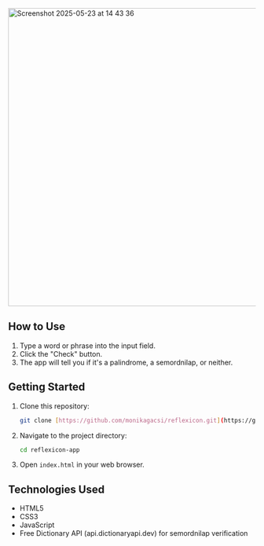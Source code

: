 <img width="607" alt="Screenshot 2025-05-23 at 14 43 36" src="https://github.com/user-attachments/assets/35404fd9-7230-4763-a6b9-aa744f5cd827" />

## How to Use
1.  Type a word or phrase into the input field.
2.  Click the "Check" button.
3.  The app will tell you if it's a palindrome, a semordnilap, or neither.

## Getting Started
1.  Clone this repository:
    ```bash
    git clone [https://github.com/monikagacsi/reflexicon.git](https://github.com/monikagacsi/reflexicon.git)
    ```
2.  Navigate to the project directory:
    ```bash
    cd reflexicon-app
    ```
3.  Open `index.html` in your web browser.

## Technologies Used
* HTML5
* CSS3
* JavaScript
* Free Dictionary API (api.dictionaryapi.dev) for semordnilap verification
